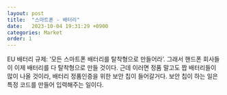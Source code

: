 ```yaml
---
layout: post
title:  "스마트폰 - 배터리"
date:   2023-10-04 19:31:29 +0900
categories: Market
order: 1
---
```


EU 배터리 규제: ‘모든 스마트폰 배터리를 탈착형으로 만들어라’. 그래서 핸드폰 회사들이 이제 배터리를 다 탈착형으로 만들 것이다. 근데 이러면 정품 말고도 짭 배터리들이 많이 나올 것이라, 배터리 정품인증을 위한 보안 칩이 들어갈거다. 보안 칩이 하는 일은 특정 코드를 만들어 입력해주는 일이다.